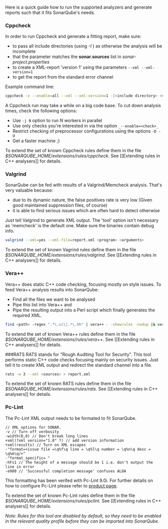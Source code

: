 Here is a quick guide how to run the supported analyzers and generate reports such that it fits SonarQube's needs.

### Cppcheck

In order to run Cppcheck and generate a fitting report, make sure:

* to pass all include directories (using _-I <path>_) as otherwise the analysis will be incomplete
* that the <sources> parameter matches the **sonar.sources** list in _sonar-project.properties_
* to create a XML-report 'version 1' using the parameters ```--xml --xml-version=1```
* to get the report from the standard error channel

Example command line:

```BASH
cppcheck -v --enable=all --xml --xml-version=1 -I<include directory> <sources> 2> report.xml
```
 
A Cppcheck run may take a while on a big code base. To cut down analysis times, check the following options:

* Use ```-j N``` option to run _N_ workers in parallel
* Use only checks you're interested in via the option ```_--enable=<check>_```
* Restrict checking of preprocessor configurations using the options ```-D -U```
* Get a faster machine ;)
 
To extend the set of known Cppcheck rules define them in the file _$SONARQUBE_HOME/extensions/rules/cppcheck_. See [[Extending rules in C++ analysers]] for details.

### Valgrind
SonarQube can be fed with results of a Valgrind/Memcheck analysis. That's very valuable because:
* due to its dynamic nature, the false positives rate is very low (Given good maintained suppression files, of course) 
* it is able to find serious issues which are often hard to detect otherwise

Just tell Valgrind to generate XML output. The 'tool' option isn't necessary as 'memcheck' is the default one. Make sure the binaries contain debug info.

```BASH
valgrind --xml=yes --xml-file=report.xml <program> <arguments>
```

To extend the set of known Vagrind rules define them in the file _$SONARQUBE_HOME/extensions/rules/valgrind_. See [[Extending rules in C++ analysers]] for details.

### Vera++
Vera++ does static C++ code checking, focusing mostly on style issues. To feed Vera++ analysis results into SonarQube:
* Find all the files we want to be analysed
* Pipe this list into Vera++ and 
* Pipe the resulting output into a Perl script which finally generates the required XML. 
```BASH
find <path> -regex ".*\.cc\|.*\.hh" | vera++ - -showrules -nodup |& vera++Report2checkstyleReport.perl > report.xml
```

To extend the set of known Vera++ rules define them in the file _$SONARQUBE_HOME/extensions/rules/vera++_. See [[Extending rules in C++ analysers]] for details.

###RATS
RATS stands for "Rough Auditing Tool for Security". This tool performs static C++ code checks focusing mainly on security issues. Just tell it to create XML output and redirect the standard channel into a file.

```BASH
rats -w 3 --xml <sources> > report.xml
```
To extend the set of known RATS rules define them in the file _$SONARQUBE_HOME/extensions/rules/rats_. See [[Extending rules in C++ analysers]] for details.

### Pc-Lint
The Pc-Lint XML output needs to be formated to fit SonarQube.

```
// XML options for SONAR.
-v // Turn off verbosity
-width(0,0) // Don't break long lines
+xml(?xml version="1.0" ?) // add version information
+xml(results) // Turn on XML escapes
-"format=<issue file =\q%f\q line = \q%l\q number = \q%n\q desc = \q%m\q/>"
-"format_specific= "
-hFs1 // The height of a message should be 1 i.e. don't output the line in error
-e900 // 'Successful completion message' confuses ALOA
```

This formatting has been verifed with Pc-Lint 9.0i. For further details on how to configure Pc-Lint please refer to [product page](http://www.gimpel.com/html/pcl.htm).

To extend the set of known Pc-Lint rules define them in the file _$SONARQUBE_HOME/extensions/rules/pclint_. See [[Extending rules in C++ analysers]] for details.

_Note: Rules for this tool are disabled by default, so they need to be enabled in the relevant quality profile before they can be imported into SonarQube._

